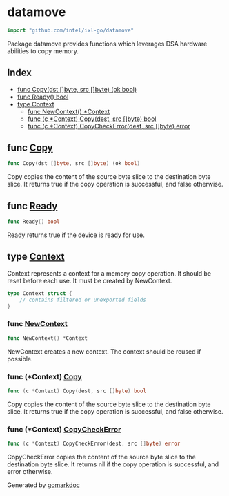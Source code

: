 <!-- Code generated by gomarkdoc. DO NOT EDIT -->

# datamove

```go
import "github.com/intel/ixl-go/datamove"
```

Package datamove provides functions which leverages DSA hardware abilities to copy memory.

## Index

- [func Copy(dst []byte, src []byte) (ok bool)](<#func-copy>)
- [func Ready() bool](<#func-ready>)
- [type Context](<#type-context>)
  - [func NewContext() *Context](<#func-newcontext>)
  - [func (c *Context) Copy(dest, src []byte) bool](<#func-context-copy>)
  - [func (c *Context) CopyCheckError(dest, src []byte) error](<#func-context-copycheckerror>)


## func [Copy](<https://github.com/intel/ixl-go/blob/main/datamove/ctx.go#L25>)

```go
func Copy(dst []byte, src []byte) (ok bool)
```

Copy copies the content of the source byte slice to the destination byte slice. It returns true if the copy operation is successful, and false otherwise.

## func [Ready](<https://github.com/intel/ixl-go/blob/main/datamove/ctx.go#L119>)

```go
func Ready() bool
```

Ready returns true if the device is ready for use.

## type [Context](<https://github.com/intel/ixl-go/blob/main/datamove/ctx.go#L52-L55>)

Context represents a context for a memory copy operation. It should be reset before each use. It must be created by NewContext.

```go
type Context struct {
    // contains filtered or unexported fields
}
```

### func [NewContext](<https://github.com/intel/ixl-go/blob/main/datamove/ctx.go#L45>)

```go
func NewContext() *Context
```

NewContext creates a new context. The context should be reused if possible.

### func \(\*Context\) [Copy](<https://github.com/intel/ixl-go/blob/main/datamove/ctx.go#L65>)

```go
func (c *Context) Copy(dest, src []byte) bool
```

Copy copies the content of the source byte slice to the destination byte slice. It returns true if the copy operation is successful, and false otherwise.

### func \(\*Context\) [CopyCheckError](<https://github.com/intel/ixl-go/blob/main/datamove/ctx.go#L71>)

```go
func (c *Context) CopyCheckError(dest, src []byte) error
```

CopyCheckError copies the content of the source byte slice to the destination byte slice. It returns nil if the copy operation is successful, and error otherwise.



Generated by [gomarkdoc](<https://github.com/princjef/gomarkdoc>)
